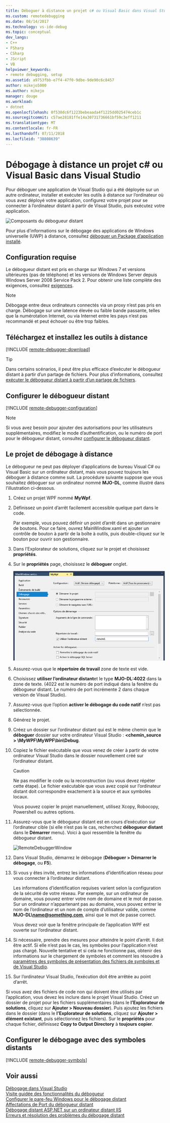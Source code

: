 ```yaml
---
title: Déboguer à distance un projet c# ou Visual Basic dans Visual Studio | Microsoft Docs
ms.custom: remotedebugging
ms.date: 08/14/2017
ms.technology: vs-ide-debug
ms.topic: conceptual
dev_langs:
- C++
- FSharp
- CSharp
- JScript
- VB
helpviewer_keywords:
- remote debugging, setup
ms.assetid: a9753fbb-e7f4-47f0-9dbe-9de90c6c8457
author: mikejo5000
ms.author: mikejo
manager: douge
ms.workload:
- dotnet
ms.openlocfilehash: 0f530dc6f1223bebeaada4f1225dd025474ceb1c
ms.sourcegitcommit: c57ae28181ffe14a30731736661bf59c3eff1211
ms.translationtype: MT
ms.contentlocale: fr-FR
ms.lasthandoff: 07/11/2018
ms.locfileid: "38808639"
---
```

# <a name="remote-debugging-a-c-or-visual-basic-project-in-visual-studio"></a>Débogage à distance un projet c# ou Visual Basic dans Visual Studio
Pour déboguer une application de Visual Studio qui a été déployée sur un autre ordinateur, installer et exécuter les outils à distance sur l’ordinateur où vous avez déployé votre application, configurez votre projet pour se connecter à l’ordinateur distant à partir de Visual Studio, puis exécutez votre application.

![Composants du débogueur distant](../debugger/media/remote-debugger-client-apps.png "Remote_debugger_components")
  
Pour plus d’informations sur le débogage des applications de Windows universelle (UWP) à distance, consultez [déboguer un Package d’application installé](debug-installed-app-package.md).

## <a name="requirements"></a>Configuration requise

Le débogueur distant est pris en charge sur Windows 7 et versions ultérieures (pas de téléphone) et les versions de Windows Server depuis Windows Server 2008 Service Pack 2. Pour obtenir une liste complète des exigences, consultez [exigences](../debugger/remote-debugging.md#requirements_msvsmon).

> [!NOTE]
> Débogage entre deux ordinateurs connectés via un proxy n’est pas pris en charge. Débogage sur une latence élevée ou faible bande passante, telles que la numérotation Internet, ou via Internet entre les pays n’est pas recommandé et peut échouer ou être trop faibles.
  
## <a name="download-and-install-the-remote-tools"></a>Téléchargez et installez les outils à distance

[!INCLUDE [remote-debugger-download](../debugger/includes/remote-debugger-download.md)]

> [!TIP]
> Dans certains scénarios, il peut être plus efficace d’exécuter le débogueur distant à partir d’un partage de fichiers. Pour plus d’informations, consultez [exécuter le débogueur distant à partir d’un partage de fichiers](../debugger/remote-debugging.md#fileshare_msvsmon).
  
## <a name="BKMK_setup"></a> Configurer le débogueur distant

[!INCLUDE [remote-debugger-configuration](../debugger/includes/remote-debugger-configuration.md)]

> [!NOTE]
> Si vous avez besoin pour ajouter des autorisations pour les utilisateurs supplémentaires, modifiez le mode d’authentification, ou le numéro de port pour le débogueur distant, consultez [configurer le débogueur distant](../debugger/remote-debugging.md#configure_msvsmon).
  
## <a name="remote_csharp"></a> Le projet de débogage à distance
Le débogueur ne peut pas déployer d’applications de bureau Visual C# ou Visual Basic sur un ordinateur distant, mais vous pouvez toujours les déboguer à distance comme suit. La procédure suivante suppose que vous souhaitez déboguer sur un ordinateur nommé **MJO-DL**, comme illustré dans l’illustration ci-dessous.
  
1.  Créez un projet WPF nommé **MyWpf**.  
  
2.  Définissez un point d’arrêt facilement accessible quelque part dans le code.  
  
     Par exemple, vous pouvez définir un point d’arrêt dans un gestionnaire de boutons. Pour ce faire, ouvrez MainWindow.xaml et ajouter un contrôle de bouton à partir de la boîte à outils, puis double-cliquez sur le bouton pour ouvrir son gestionnaire.
  
3.  Dans l’Explorateur de solutions, cliquez sur le projet et choisissez **propriétés**.  
  
4.  Sur le **propriétés** page, choisissez le **déboguer** onglet.  
  
     ![RemoteDebuggerCSharp](../debugger/media/remotedebuggercsharp.png "RemoteDebuggerCSharp")  
  
5.  Assurez-vous que le **répertoire de travail** zone de texte est vide.  
  
6.  Choisissez **utiliser l’ordinateur distant**et le type **MJO-DL:4022** dans la zone de texte. (4022 est le numéro de port indiqué dans la fenêtre du débogueur distant. Le numéro de port incrémente 2 dans chaque version de Visual Studio).
  
7.  Assurez-vous que l’option **activer le débogage du code natif** n’est pas sélectionnée.  
  
8.  Générez le projet.  
  
9. Créez un dossier sur l’ordinateur distant qui est le même chemin que le **déboguer** dossier sur votre ordinateur Visual Studio :  **\<chemin_source > \MyWPF\MyWPF\bin\Debug**.  
  
10. Copiez le fichier exécutable que vous venez de créer à partir de votre ordinateur Visual Studio dans le dossier nouvellement créé sur l’ordinateur distant.
  
    > [!CAUTION]
    >  Ne pas modifier le code ou la reconstruction (ou vous devez répéter cette étape). Le fichier exécutable que vous avez copié sur l’ordinateur distant doit correspondre exactement à la source et aux symboles locaux.

    Vous pouvez copier le projet manuellement, utilisez Xcopy, Robocopy, Powershell ou autres options.
  
11. Assurez-vous que le débogueur distant est en cours d’exécution sur l’ordinateur cible (si elle n’est pas le cas, recherchez **débogueur distant** dans le **Démarrer** menu). Voici à quoi ressemble la fenêtre du débogueur distant.  
  
     ![RemoteDebuggerWindow](../debugger/media/remotedebuggerwindow.png "RemoteDebuggerWindow")  
  
12. Dans Visual Studio, démarrez le débogage (**Déboguer > Démarrer le débogage**, ou **F5**).  
  
13. Si vous y êtes invité, entrez les informations d’identification réseau pour vous connecter à l’ordinateur distant.  
  
     Les informations d’identification requises varient selon la configuration de la sécurité de votre réseau. Par exemple, sur un ordinateur de domaine, vous pouvez entrer votre nom de domaine et le mot de passe. Sur un ordinateur n’appartenant pas au domaine, vous pouvez entrer le nom de l’ordinateur et un nom de compte d’utilisateur valide, comme **MJO-DL\name@something.com**, ainsi que le mot de passe correct.

     Vous devez voir que la fenêtre principale de l’application WPF est ouverte sur l’ordinateur distant.
  
14. Si nécessaire, prendre des mesures pour atteindre le point d’arrêt. Il doit être actif. Si elle n’est pas le cas, les symboles pour l’application n’est pas chargé. Nouvelle tentative et si cela ne fonctionne pas, obtenir des informations sur le chargement de symboles et comment les résoudre à [paramètres des symboles de présentation des fichiers de symboles et de Visual Studio](http://blogs.msdn.com/b/visualstudioalm/archive/2015/01/05/understanding-symbol-files-and-visual-studio-s-symbol-settings.aspx).
  
15. Sur l’ordinateur Visual Studio, l’exécution doit être arrêtée au point d’arrêt.
  
 Si vous avez des fichiers de code non qui doivent être utilisés par l’application, vous devez les inclure dans le projet Visual Studio. Créez un dossier de projet pour les fichiers supplémentaires (dans le **l’Explorateur de solutions**, cliquez sur **Ajouter > Nouveau dossier**). Puis ajoutez les fichiers dans le dossier (dans le **l’Explorateur de solutions**, cliquez sur **Ajouter > élément existant**, puis sélectionnez les fichiers). Sur le **propriétés** pour chaque fichier, définissez **Copy to Output Directory** à **toujours copier**.

## <a name="set-up-debugging-with-remote-symbols"></a>Configurer le débogage avec des symboles distants 

[!INCLUDE [remote-debugger-symbols](../debugger/includes/remote-debugger-symbols.md)]  
  
## <a name="see-also"></a>Voir aussi  
 [Débogage dans Visual Studio](../debugger/index.md)  
 [Visite guidée des fonctionnalités du débogueur](../debugger/debugger-feature-tour.md)   
 [Configurer le pare-feu Windows pour le débogage distant](../debugger/configure-the-windows-firewall-for-remote-debugging.md)   
 [Affectations de Port du débogueur distant](../debugger/remote-debugger-port-assignments.md)   
 [Débogage distant ASP.NET sur un ordinateur distant IIS](../debugger/remote-debugging-aspnet-on-a-remote-iis-computer.md)  
 [Erreurs et résolution des problèmes du débogage distant](../debugger/remote-debugging-errors-and-troubleshooting.md)